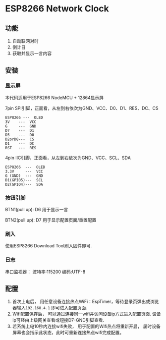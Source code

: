 
# ESP8266 Network Clock

## 功能

 1. 自动联网对时
 2. 倒计日
 3. 获取并显示一言内容

## 安装

 ### 显示屏

本代码适用于ESP8266 NodeMCU + 12864显示屏

7pin SPI引脚，正面看，从左到右依次为GND、VCC、D0、D1、RES、DC、CS

```
ESP8266 ---  OLED
3V    ---  VCC
G     ---  GND
D7    ---  D1
D5    ---  D0
D2orD8---  CS
D1    ---  DC
RST   ---  RES
```

4pin IIC引脚，正面看，从左到右依次为GND、VCC、SCL、SDA

```
ESP8266  ---  OLED
3.3V     ---  VCC
G (GND)  ---  GND
D1(GPIO5)---  SCL
D2(GPIO4)---  SDA
```

### 按钮引脚

BTN1(pull up): D6 用于显示一言

BTN2(pull up): D7 用于显示配置页面/重置配置

### 刷入

使用ESP8266 Download Tool刷入固件即可.

### 日志

串口监视器： 波特率:115200 编码:UTF-8

## 配置

1. 首次上电后， 用任意设备连接热点WiFi：EspTimer，等待登录页弹出或浏览器输入`192.168.4.1` 即可进入配置页面.
2. Wifi配置保存后， 可以通过连接同一wifi并访问设备ip方式进入配置页面. 设备ip可经由上级网关查看或短接D7-GND引脚查看.
3. 若系统上电10秒内连接wifi失败， 用于配置的Wifi热点将重新开启， 届时设备屏幕也会指示此状态，此时可重新连接热点wifi完成配置。

